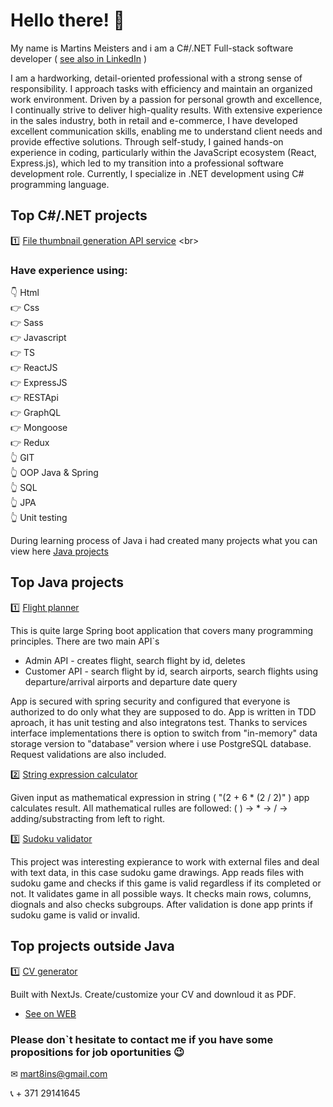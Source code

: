 # Hello there! 👋

My name is Martins Meisters and i am a C#/.NET Full-stack software developer ( [see also in LinkedIn](https://www.linkedin.com/in/martinsmeisters/) )

I am a hardworking, detail-oriented professional with a strong sense of responsibility. I approach tasks with efficiency and maintain an organized work environment. Driven by a passion for personal growth and excellence, I continually strive to deliver high-quality results. With extensive experience in the sales industry, both in retail and e-commerce, I have developed excellent communication skills, enabling me to understand client needs and provide effective solutions. Through self-study, I gained hands-on experience in coding, particularly within the JavaScript ecosystem (React, Express.js), which led to my transition into a professional software development role. Currently, I specialize in .NET development using C# programming language.

## Top C#/.NET projects
1️⃣ [File thumbnail generation API service]([https://github.com/mart8ins/flight-planner](https://github.com/mart8ins/Thumbnail.API))  <br>



### Have experience using:  <br>

👇 Html  <br>👉 Css  <br>👉 Sass  <br>
👉 Javascript  <br>
👉 TS  <br>
👉 ReactJS  <br>
👉 ExpressJS  <br>
👉 RESTApi  <br>
👉 GraphQL  <br>
👉 Mongoose  <br>
👉 Redux  <br>
👆 GIT  <br>
👆 OOP Java & Spring  <br>
👆 SQL  <br>
👆 JPA  <br>
👆 Unit testing  <br>

During learning process of Java i had created many projects what you can view here 
[Java projects](https://github.com/stars/mart8ins/lists/java-projects)

## Top Java projects
1️⃣ [Flight planner](https://github.com/mart8ins/flight-planner)  <br>

This is quite large Spring boot application that covers many programming principles. There are two main API`s

* Admin API - creates flight, search flight by id, deletes
* Customer API - search flight by id, search airports, search flights using departure/arrival airports and departure date query  <br>

App is secured with spring security and configured that everyone is authorized to do only what they are supposed to do. App is written in TDD aproach, it has unit testing and also integratons test. Thanks to services interface implementations there is option to switch from  "in-memory" data storage version to "database" version where i use PostgreSQL database. Request validations are also included.  <br>

2️⃣ [String expression calculator](https://github.com/mart8ins/stringExpressionCalculator)  <br>

Given input as mathematical expression in string ( "(2 + 6 * (2 / 2)" ) app calculates result. All mathematical rulles are followed: ( ) -> * -> / -> adding/substracting from left to right.  <br>

3️⃣ [Sudoku validator](https://github.com/mart8ins/sudokuValidator)  <br>

This project was interesting expierance to work with external files and deal with text data, in this case sudoku game drawings. App reads files with sudoku game and checks if this game is valid regardless if its completed or not. It validates game in all possible ways. It checks main rows, columns, diognals and also checks subgroups. After validation is done app prints if sudoku game is valid or invalid.  <br>

## Top projects outside Java
1️⃣ [CV generator](https://github.com/mart8ins/cv-generator)  <br>

Built with NextJs. Create/customize your CV and downloud it as PDF.
- [See on WEB](https://cv-generator-rho.vercel.app/)  <br>

### Please don`t hesitate to contact me if you have some propositions for job oportunities 😉  <br>

✉ mart8ins@gmail.com  <br>

📞 + 371 29141645


